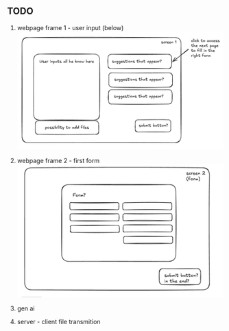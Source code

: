 ## TODO

1. webpage frame 1 - user input (below)
   ![screen1](readme_assets/screen1_s.png)

2. webpage frame 2 - first form
   ![screen2](readme_assets/screen2_s.png)

3. gen ai
4. server - client file transmition
